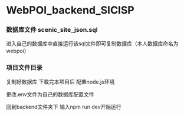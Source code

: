 # WebPOI_backend_SICISP
### 数据库文件 scenic_site_json.sql

进入自己的数据库中直接运行该sql文件即可复制数据库（本人数据库命名为webpoi）

### 项目文件目录



复制好数据库 下载完本项目后 配置node.js环境

更改.env文件为自己的数据库配置文件

回到backend文件夹下 输入npm run dev开始运行
